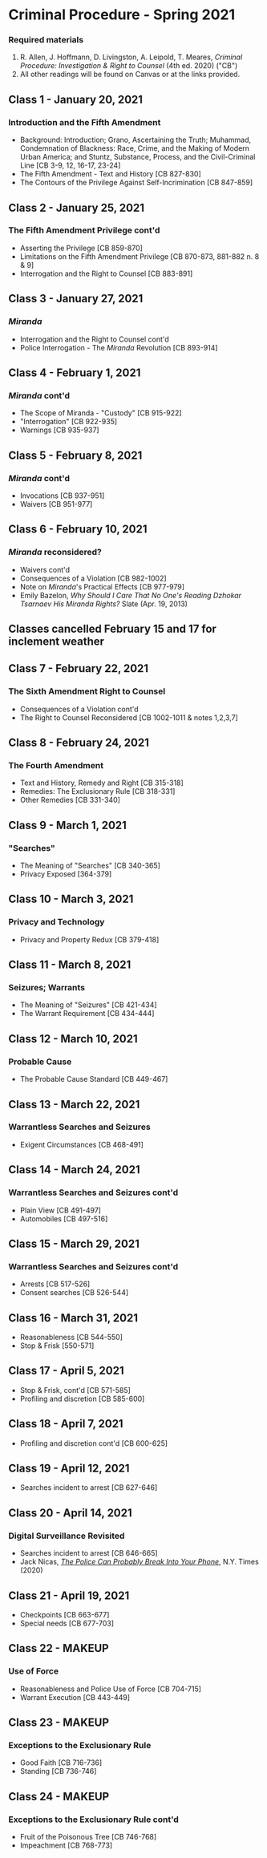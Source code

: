 # Criminal Procedure - Spring 2021

### Required materials
1. R. Allen, J. Hoffmann, D. Livingston, A. Leipold, T. Meares, _Criminal Procedure: Investigation & Right to Counsel_ (4th ed. 2020) ("CB")
2. All other readings will be found on Canvas or at the links provided.

## Class 1 - January 20, 2021
### Introduction and the Fifth Amendment
- Background: Introduction; Grano, Ascertaining the Truth; Muhammad, Condemnation of Blackness: Race, Crime, and the Making of Modern Urban America; and Stuntz, Substance, Process, and the Civil-Criminal Line [CB 3-9, 12, 16-17, 23-24]
- The Fifth Amendment - Text and History [CB 827-830]
- The Contours of the Privilege Against Self-Incrimination [CB 847-859]

## Class 2 - January 25, 2021  
### The Fifth Amendment Privilege cont'd  
- Asserting the Privilege [CB 859-870]
- Limitations on the Fifth Amendment Privilege [CB 870-873, 881-882 n. 8 & 9]
- Interrogation and the Right to Counsel [CB 883-891]  

## Class 3 - January 27, 2021  
### _Miranda_  
- Interrogation and the Right to Counsel cont'd
- Police Interrogation - The _Miranda_ Revolution [CB 893-914]

## Class 4 - February 1, 2021
### _Miranda_ cont'd
- The Scope of Miranda - "Custody" [CB 915-922]
- "Interrogation" [CB 922-935]
- Warnings [CB 935-937]  

## Class 5 - February 8, 2021
### _Miranda_ cont'd
- Invocations [CB 937-951]
- Waivers [CB 951-977]

## Class 6 - February 10, 2021
### _Miranda_ reconsidered?
- Waivers cont'd
- Consequences of a Violation [CB 982-1002]
- Note on _Miranda_'s Practical Effects [CB 977-979]
- Emily Bazelon, _Why Should I Care That No One's Reading Dzhokar Tsarnaev His Miranda Rights?_ Slate (Apr. 19, 2013)

## Classes cancelled February 15 and 17 for inclement weather

## Class 7 - February 22, 2021
### The Sixth Amendment Right to Counsel
- Consequences of a Violation cont'd
- The Right to Counsel Reconsidered [CB 1002-1011 & notes 1,2,3,7]

## Class 8 - February 24, 2021
### The Fourth Amendment
- Text and History, Remedy and Right [CB 315-318]
- Remedies: The Exclusionary Rule [CB 318-331]
- Other Remedies [CB 331-340]

## Class 9 - March 1, 2021
### "Searches"
- The Meaning of "Searches" [CB 340-365]
- Privacy Exposed [364-379]

## Class 10 - March 3, 2021
### Privacy and Technology
- Privacy and Property Redux [CB 379-418]

## Class 11 - March 8, 2021
### Seizures; Warrants
- The Meaning of "Seizures" [CB 421-434]
- The Warrant Requirement [CB 434-444]

## Class 12 - March 10, 2021
### Probable Cause
- The Probable Cause Standard [CB 449-467]

## Class 13 - March 22, 2021
### Warrantless Searches and Seizures
- Exigent Circumstances [CB 468-491]

## Class 14 - March 24, 2021
### Warrantless Searches and Seizures cont'd
- Plain View [CB 491-497]
- Automobiles [CB 497-516]

## Class 15 - March 29, 2021
### Warrantless Searches and Seizures cont'd
- Arrests [CB 517-526]
- Consent searches [CB 526-544]

## Class 16 - March 31, 2021
- Reasonableness [CB 544-550]
- Stop & Frisk [550-571]

## Class 17 - April 5, 2021
- Stop & Frisk, cont'd [CB 571-585]
- Profiling and discretion [CB 585-600]

## Class 18 - April 7, 2021
- Profiling and discretion cont'd [CB 600-625]

## Class 19 - April 12, 2021
- Searches incident to arrest [CB 627-646]

## Class 20 - April 14, 2021
### Digital Surveillance Revisited
- Searches incident to arrest [CB 646-665]
- Jack Nicas, [_The Police Can Probably Break Into Your Phone_](https://www.nytimes.com/2020/10/21/technology/iphone-encryption-police.html), N.Y. Times (2020)

## Class 21 - April 19, 2021
- Checkpoints [CB 663-677]
- Special needs [CB 677-703]

## Class 22 - MAKEUP
### Use of Force
- Reasonableness and Police Use of Force [CB 704-715]
- Warrant Execution [CB 443-449]

## Class 23 - MAKEUP
### Exceptions to the Exclusionary Rule
- Good Faith [CB 716-736]
- Standing [CB 736-746]

## Class 24 - MAKEUP
### Exceptions to the Exclusionary Rule cont'd
- Fruit of the Poisonous Tree [CB 746-768]
- Impeachment [CB 768-773]
